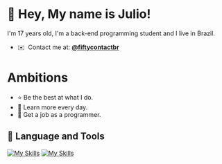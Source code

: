 # 👋 Hey, My name is Julio!
I'm 17 years old, I'm a back-end programming student and I live in Brazil.

* ✉️  Contact me at: **[@fiftycontactbr](mailto:fiftycontactbr@gmail.com)**

# Ambitions
- ⭐ Be the best at what I do.
- 🔭 Learn more every day.
- 🔎 Get a job as a programmer.
  
## 🔨 Language and Tools

[![My Skills](https://skillicons.dev/icons?i=typescript,javascript,nodejs,mysql,postgresql,html,css,react)](https://skillicons.dev)
[![My Skills](https://skillicons.dev/icons?i=vscode,github,git)](https://skillicons.dev)

